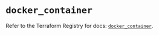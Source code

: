 # `docker_container`

Refer to the Terraform Registry for docs: [`docker_container`](https://registry.terraform.io/providers/kreuzwerker/docker/3.6.1/docs/resources/container).
